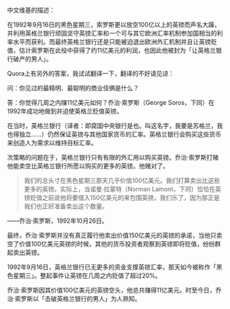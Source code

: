 中文维基的描述：

在1992年9月16日的黑色星期三，索罗斯更以放空100亿以上的英镑而声名大躁，并利用英格兰银行顽固坚守英镑汇率和一个可与其它欧洲汇率机制参加国相当的利率水平而获利。而最终英格兰银行还是只能被迫退出欧洲外汇机制并且让英镑贬值，估计索罗斯在此役中获得了约11亿美元的利润，也因此他被封为「让英格兰银行破产的男人」。

Quora上有另外的答案，我试试翻译一下，翻译的不好请见谅：

问：你见过的最精明、最聪明的商业伎俩是什么？

答：你觉得几周之内赚11亿美元如何？乔治·索罗斯（George Soros，下同）在1992年成功地做到并迫使英格兰贬值英镑。

在当时，英格兰银行（译者：即腐国中央银行是也。叫这名字，我要是苏格兰，我也得独立……）仍然保证英镑与其他国家货币的汇率。英格兰银行会购买这些货币来创造人为需求以维持目标汇率。

次策略的问题在于，英格兰银行只有有限的外汇用以购买英镑。乔治·索罗斯打赌他能卖空比英格兰银行所愿以购买的更多的英镑。他赌对了。

>我们的总头寸在黑色星期三那天几乎价值100亿美元。我们打算卖出比这些更多的英镑。实际上，当诺曼·拉蒙特（Norman Lamont，下同）恰恰在英镑贬值之前说他将要借入150亿美元的来包围英镑，我们乐了，因为那正是我们也正好准备卖出这个数量。

——乔治·索罗斯，1992年10月26日。

最终，乔治·索罗斯并没有真正履行他卖出价值150亿美元的英镑的承诺，当他只卖空了价值100亿美元英镑的时候，其他的货币投资者观察到英镑即将贬值，纷纷群起卖出英镑。

1992年9月16日，英格兰银行已无更多的资金支撑英镑汇率，那天如今被称作「黑色星期三」。整起事件让英镑在几周之内贬值了超过20%。

乔治·索罗斯因其价值100亿美元的英镑空头，他总共赚得11亿美元。时至今日，乔治·索罗斯以「击破英格兰银行的男人」为人熟知。